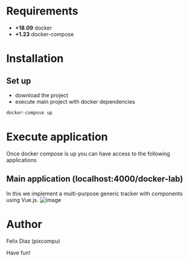 # Requirements

- **+18.09** docker
- **+1.23** docker-compose

# Installation

## Set up
- download the project
- execute main project with docker dependencies
```bash
docker-compose up
```

# Execute application
Once docker compose is up you can have access to the following applications

## Main application (localhost:4000/docker-lab)
In this we implement a multi-purpose generic tracker with components using Vue.js.
![image](https://user-images.githubusercontent.com/11744752/70384092-fe19ec80-193e-11ea-9ab0-bb06ec2971a6.png)

# Author
Felix Diaz (pixcompu)


Have fun!



